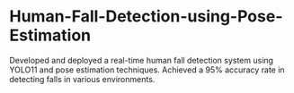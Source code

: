 # Human-Fall-Detection-using-Pose-Estimation
Developed and deployed a real-time human fall detection system using YOLO11 and pose estimation techniques. Achieved a 95% accuracy rate in detecting falls in various environments.
